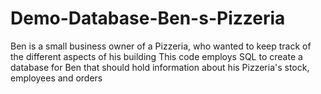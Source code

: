 # Demo-Database-Ben-s-Pizzeria

Ben is a small business owner of a Pizzeria, who wanted to keep track of the different aspects of his building
This code employs SQL to create a database for Ben that should hold information about his Pizzeria's stock, employees and orders
